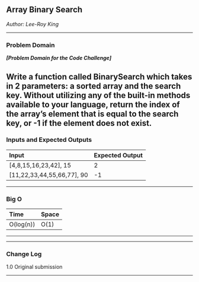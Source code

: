 ## Array Binary Search

_Author: Lee-Roy King_

---

### Problem Domain

**_[Problem Domain for the Code Challenge]_**

## Write a function called BinarySearch which takes in 2 parameters: a sorted array and the search key. Without utilizing any of the built-in methods available to your language, return the index of the array’s element that is equal to the search key, or -1 if the element does not exist.

### Inputs and Expected Outputs

| Input                      | Expected Output |
| :------------------------- | :-------------- |
| [4,8,15,16,23,42], 15      | 2               |
| [11,22,33,44,55,66,77], 90 | -1              |

---

### Big O

| Time      | Space |
| :-------- | :---- |
| O(log(n)) | O(1)  |

---

---

### Change Log

 
1.0 Original submission

---
